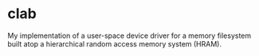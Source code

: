 # clab
My implementation of a user-space device driver for a memory filesystem built atop a hierarchical random access memory system (HRAM). 
